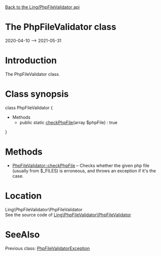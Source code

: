 [Back to the Ling/PhpFileValidator api](https://github.com/lingtalfi/PhpFileValidator/blob/master/doc/api/Ling/PhpFileValidator.md)



The PhpFileValidator class
================
2020-04-10 --> 2021-05-31






Introduction
============

The PhpFileValidator class.



Class synopsis
==============


class <span class="pl-k">PhpFileValidator</span>  {

- Methods
    - public static [checkPhpFile](https://github.com/lingtalfi/PhpFileValidator/blob/master/doc/api/Ling/PhpFileValidator/PhpFileValidator/checkPhpFile.md)(array $phpFile) : true

}






Methods
==============

- [PhpFileValidator::checkPhpFile](https://github.com/lingtalfi/PhpFileValidator/blob/master/doc/api/Ling/PhpFileValidator/PhpFileValidator/checkPhpFile.md) &ndash; Checks whether the given php file (usually from $_FILES) is erroneous, and throws an exception if it's the case.





Location
=============
Ling\PhpFileValidator\PhpFileValidator<br>
See the source code of [Ling\PhpFileValidator\PhpFileValidator](https://github.com/lingtalfi/PhpFileValidator/blob/master/PhpFileValidator.php)



SeeAlso
==============
Previous class: [PhpFileValidatorException](https://github.com/lingtalfi/PhpFileValidator/blob/master/doc/api/Ling/PhpFileValidator/Exception/PhpFileValidatorException.md)<br>
